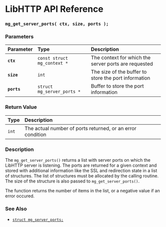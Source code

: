 # LibHTTP API Reference

### `mg_get_server_ports( ctx, size, ports );`

### Parameters

| Parameter | Type | Description |
| :--- | :--- | :--- |
|**`ctx`**|`const struct mg_context *`|The context for which the server ports are requested|
|**`size`**|`int`|The size of the buffer to store the port information|
|**`ports`**|`struct mg_server_ports *`|Buffer to store the port information|

### Return Value

| Type | Description |
| :--- | :--- |
|`int`|The actual number of ports returned, or an error condition|

### Description

The `mg_get_server_ports()` returns a list with server ports on which the LibHTTP server is listening. The ports are returned for a given context and stored with additional information like the SSL and redirection state in a list of structures. The list of structures must be allocated by the calling routine. The size of the structure is also passed to `mg_get_server_ports()`.

The function returns the number of items in the list, or a negative value if an error occured.

### See Also

* [`struct mg_server_ports;`](mg_server_ports.md)
